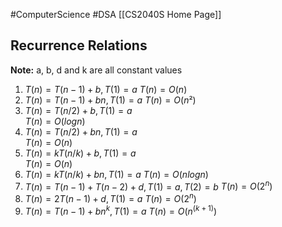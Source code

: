 #ComputerScience #DSA 
[[CS2040S Home Page]]
## Recurrence Relations
**Note:** a, b, d and k are all constant values
1. $T(n) = T(n-1)+b, T(1) = a$ 
    $T(n) = O(n)$
2. $T(n) = T(n-1) + bn, T(1) = a$
    $T(n) = O(n²)$
3. $T(n) = T(n/2) + b, T(1) = a$  
    $T(n) = O( log n)$
4. $T(n) = T(n/2) + bn, T(1) = a$  
    $T(n) = O(n)$
5. $T(n) = kT(n/k) + b, T(1) = a$  
    $T(n) = O(n)$
6. $T(n) = kT(n/k) + bn, T(1) = a$
    $T(n) = O(n log n)$
7. $T(n) = T(n-1) + T(n-2) + d, T(1) = a, T(2) = b$
    $T(n) = O(2^n)$
8. $T(n) = 2T(n - 1) + d, T(1) = a$
	$T(n) = O(2^n)$
9. $T(n) = T(n-1) + b n^k, T(1) = a$ 
    $T(n) = O(n^{(k+1)})$
